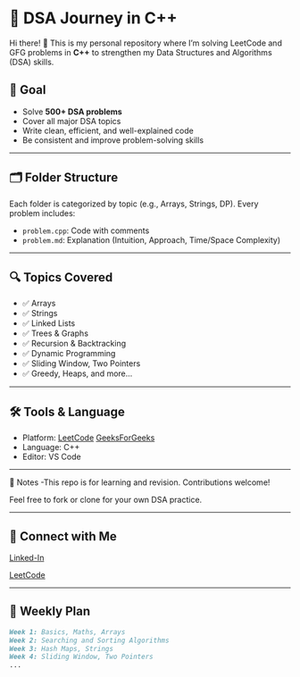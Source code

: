 # 🚀 DSA Journey in C++

Hi there! 👋 This is my personal repository where I’m solving LeetCode and GFG problems in **C++** to strengthen my Data Structures and Algorithms (DSA) skills.

## 🎯 Goal

- Solve **500+ DSA problems**
- Cover all major DSA topics
- Write clean, efficient, and well-explained code
- Be consistent and improve problem-solving skills

---

## 🗂️ Folder Structure

Each folder is categorized by topic (e.g., Arrays, Strings, DP).
Every problem includes:
- `problem.cpp`: Code with comments
- `problem.md`: Explanation (Intuition, Approach, Time/Space Complexity)

---

## 🔍 Topics Covered

- ✅ Arrays
- ✅ Strings
- ✅ Linked Lists
- ✅ Trees & Graphs
- ✅ Recursion & Backtracking
- ✅ Dynamic Programming
- ✅ Sliding Window, Two Pointers
- ✅ Greedy, Heaps, and more...

---

## 🛠️ Tools & Language

- Platform: [LeetCode](https://leetcode.com/)  [GeeksForGeeks](https://www.geeksforgeeks.org/geeksforgeeks-practice-best-online-coding-platform/)
- Language: C++
- Editor: VS Code

---

📌 Notes
-This repo is for learning and revision. Contributions welcome!

Feel free to fork or clone for your own DSA practice.

---

🔗 Connect with Me
---
[Linked-In](https://www.linkedin.com/in/shruti-harayan/)

[LeetCode](https://leetcode.com/u/shruti_harayan/)

---
## 📅 Weekly Plan

```markdown
Week 1: Basics, Maths, Arrays
Week 2: Searching and Sorting Algorithms 
Week 3: Hash Maps, Strings
Week 4: Sliding Window, Two Pointers  
...  
